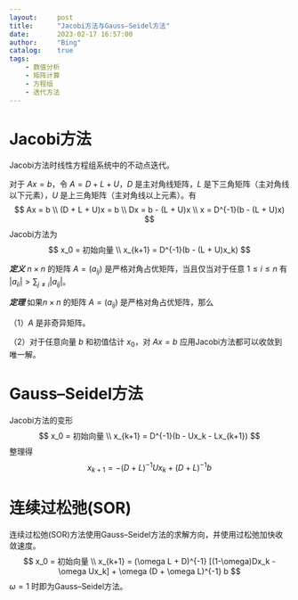 ```yaml
---
layout:     post
title:      "Jacobi方法与Gauss–Seidel方法"
date:       2023-02-17 16:57:00
author:     "Bing"
catalog:    true
tags:
    - 数值分析
    - 矩阵计算
    - 方程组
    - 迭代方法
---
```


# Jacobi方法
Jacobi方法时线性方程组系统中的不动点迭代。

对于 $Ax = b$，令 $A = D + L + U$，$D$ 是主对角线矩阵，$L$ 是下三角矩阵（主对角线以下元素），$U$ 是上三角矩阵（主对角线以上元素）。有
$$
    Ax = b \\
    (D + L + U)x = b \\
    Dx = b - (L + U)x \\
    x = D^{-1}(b - (L + U)x)
$$
Jacobi方法为
$$
    x_0 = 初始向量 \\
    x_{k+1} = D^{-1}(b - (L + U)x_k)
$$

***定义***
$n \times n$ 的矩阵 $A = (a_{ij})$ 是严格对角占优矩阵，当且仅当对于任意 $1 \leq i \leq n$ 有 $|a_{ii}| > \sum_{j \neq i}|a_{ij}|$。

***定理***
如果$n \times n$ 的矩阵 $A = (a_{ij})$ 是严格对角占优矩阵，那么

（1）$A$ 是非奇异矩阵。

（2）对于任意向量 $b$ 和初值估计 $x_0$，对 $Ax = b$ 应用Jacobi方法都可以收敛到唯一解。

# Gauss–Seidel方法
Jacobi方法的变形
$$
    x_0 = 初始向量 \\
    x_{k+1} = D^{-1}(b - Ux_k - Lx_{k+1})
$$
整理得
$$
    x_{k+1} = -(D + L)^{-1} Ux_k + (D + L)^{-1}b
$$

# 连续过松弛(SOR)
连续过松弛(SOR)方法使用Gauss–Seidel方法的求解方向，并使用过松弛加快收敛速度。
$$
    x_0 = 初始向量 \\
    x_{k+1} = (\omega L + D)^{-1} [(1-\omega)Dx_k - \omega Ux_k] + \omega (D + \omega L)^{-1} b
$$
$\omega = 1$ 时即为Gauss–Seidel方法。